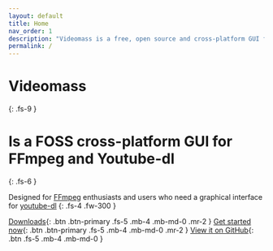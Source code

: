 ```yaml
---
layout: default
title: Home
nav_order: 1
description: "Videomass is a free, open source and cross-platform GUI for FFmpeg and Youtube-dl."
permalink: /
---
```


# Videomass
{: .fs-9 }

# Is a FOSS cross-platform GUI for FFmpeg and Youtube-dl
{: .fs-6 }

Designed for [FFmpeg](https://www.ffmpeg.org/) enthusiasts and users who need a 
graphical interface for [youtube-dl](http://ytdl-org.github.io/youtube-dl/)
{: .fs-4 .fw-300 }

[Downloads](download_installation.md){: .btn .btn-primary .fs-5 .mb-4 .mb-md-0 .mr-2 } 
[Get started now](videomass_use.md){: .btn .btn-primary .fs-5 .mb-4 .mb-md-0 .mr-2 } 
[View it on GitHub](https://github.com/jeanslack/Videomass){: .btn .fs-5 .mb-4 .mb-md-0 }



